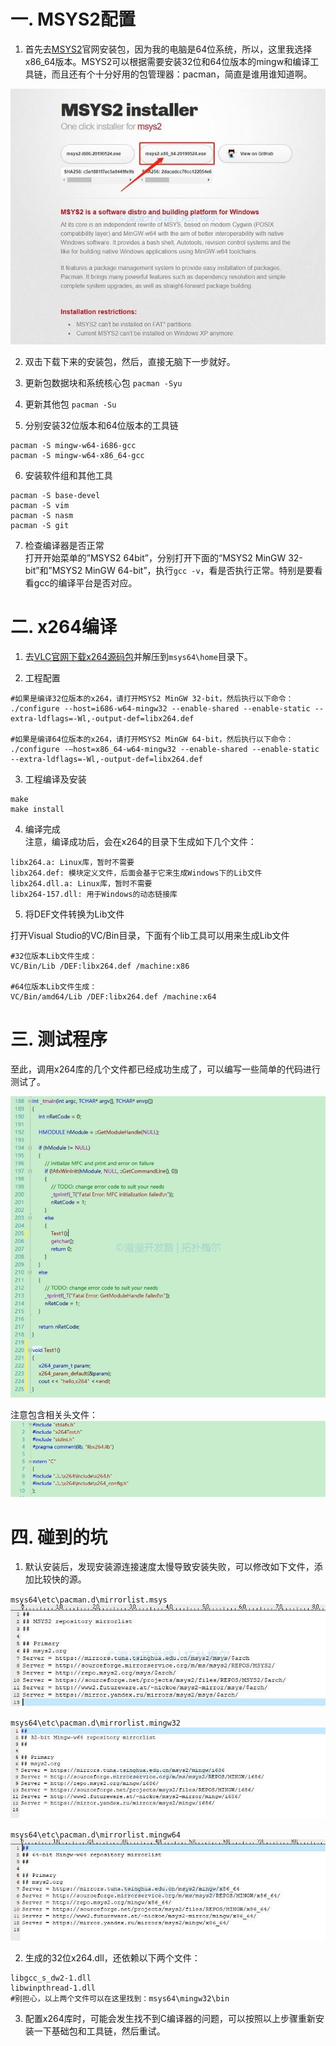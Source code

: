 # 一. MSYS2配置  

1) 首先去[MSYS2](https://www.msys2.org/)官网安装包，因为我的电脑是64位系统，所以，这里我选择x86_64版本。MSYS2可以根据需要安装32位和64位版本的mingw和编译工具链，而且还有个十分好用的包管理器：pacman，简直是谁用谁知道啊。  

![](_v_images/20201110173522462_30423.png)  

2) 双击下载下来的安装包，然后，直接无脑下一步就好。  

3) 更新包数据块和系统核心包 `pacman -Syu`  

4) 更新其他包 `pacman -Su`  

5) 分别安装32位版本和64位版本的工具链  

```shell
pacman -S mingw-w64-i686-gcc
pacman -S mingw-w64-x86_64-gcc
```
  
6) 安装软件组和其他工具  

```shell
pacman -S base-devel
pacman -S vim
pacman -S nasm
pacman -S git
```

7) 检查编译器是否正常  
打开开始菜单的”MSYS2 64bit”，分别打开下面的“MSYS2 MinGW 32-bit”和”MSYS2 MinGW 64-bit”，执行`gcc -v`，看是否执行正常。特别是要看看gcc的编译平台是否对应。  


# 二. x264编译  

1) 去[VLC官网下载x264源码包](https://www.videolan.org/developers/x264.html)并解压到`msys64\home`目录下。  

2) 工程配置  

```shell
#如果是编译32位版本的x264，请打开MSYS2 MinGW 32-bit，然后执行以下命令：
./configure --host=i686-w64-mingw32 --enable-shared --enable-static --extra-ldflags=-Wl,-output-def=libx264.def

#如果是编译64位版本的x264，请打开MSYS2 MinGW 64-bit，然后执行以下命令：  
./configure -–host=x86_64-w64-mingw32 --enable-shared --enable-static --extra-ldflags=-Wl,-output-def=libx264.def
```

3) 工程编译及安装  

```shell
make
make install
```

4) 编译完成  
注意，编译成功后，会在x264的目录下生成如下几个文件：  

```shell
libx264.a: Linux库，暂时不需要
libx264.def: 模块定义文件，后面会基于它来生成Windows下的Lib文件
libx264.dll.a: Linux库，暂时不需要
libx264-157.dll: 用于Windows的动态链接库
```

5) 将DEF文件转换为Lib文件  

打开Visual Studio的VC/Bin目录，下面有个lib工具可以用来生成Lib文件
```shell
#32位版本Lib文件生成：
VC/Bin/Lib /DEF:libx264.def /machine:x86

#64位版本Lib文件生成：
VC/Bin/amd64/Lib /DEF:libx264.def /machine:x64
```

# 三. 测试程序  

至此，调用x264库的几个文件都已经成功生成了，可以编写一些简单的代码进行测试了。  

![](_v_images/20201110174458243_32388.png)  

注意包含相关头文件：  
![](_v_images/20201110174510178_1972.png)  



# 四. 碰到的坑  

1) 默认安装后，发现安装源连接速度太慢导致安装失败，可以修改如下文件，添加比较快的源。  

`msys64\etc\pacman.d\mirrorlist.msys`
![](_v_images/20201110174607029_106.png)  

`msys64\etc\pacman.d\mirrorlist.mingw32`  
![](_v_images/20201110174636510_15014.png)  

`msys64\etc\pacman.d\mirrorlist.mingw64`  
![](_v_images/20201110174650001_15180.png)  

2) 生成的32位x264.dll，还依赖以下两个文件：  

```shell
libgcc_s_dw2-1.dll
libwinpthread-1.dll
#别担心，以上两个文件可以在这里找到：msys64\mingw32\bin
```

3) 配置x264库时，可能会发生找不到C编译器的问题，可以按照以上步骤重新安装一下基础包和工具链，然后重试。  

